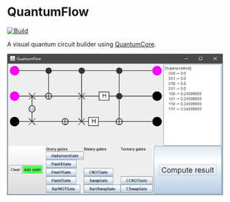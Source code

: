 # QuantumFlow

[![Build](https://github.com/fwcd/quantumflow/workflows/Build/badge.svg)](https://github.com/fwcd/quantumflow/actions)

A visual quantum circuit builder using [QuantumCore](https://github.com/fwcd/quantumflow).

![Screenshot](screenshot.jpg)
